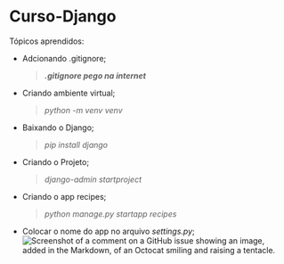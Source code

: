 # Curso-Django

Tópicos aprendidos:

- Adcionando .gitignore;
  > **_.gitignore pego na internet_**
- Criando ambiente virtual;
  > _python -m venv venv_
- Baixando o Django;
  > _pip install django_
- Criando o Projeto;
  > _django-admin startproject_
- Criando o app recipes;
  > _python manage.py startapp recipes_
- Colocar o nome do app no arquivo _settings.py_;
  ![Screenshot of a comment on a GitHub issue showing an image, added in the Markdown, of an Octocat smiling and raising a tentacle.](c/Users/fealv/desktop/curso-django/imagens/configuracao-settings.png)
